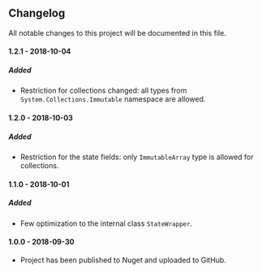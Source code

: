 ## Changelog
All notable changes to this project will be documented in this file.

#### 1.2.1 - 2018-10-04
##### Added
* Restriction for collections changed: all types from ```System.Collections.Immutable``` namespace are allowed.

#### 1.2.0 - 2018-10-03
##### Added
* Restriction for the state fields: only ```ImmutableArray``` type is allowed for collections.

#### 1.1.0 - 2018-10-01
##### Added
* Few optimization to the internal class ```StateWrapper```.

#### 1.0.0 - 2018-09-30
* Project has been published to Nuget and uploaded to GitHub.